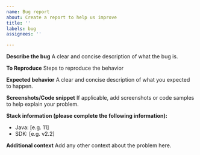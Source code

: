 ```yaml
---
name: Bug report
about: Create a report to help us improve
title: ''
labels: bug
assignees: ''

---
```


**Describe the bug**
A clear and concise description of what the bug is.

**To Reproduce**
Steps to reproduce the behavior

**Expected behavior**
A clear and concise description of what you expected to happen.

**Screenshots/Code snippet**
If applicable, add screenshots or code samples to help explain your problem.

**Stack information (please complete the following information):**
 - Java: [e.g. 11]
 - SDK: [e.g. v2.2]


**Additional context**
Add any other context about the problem here.
